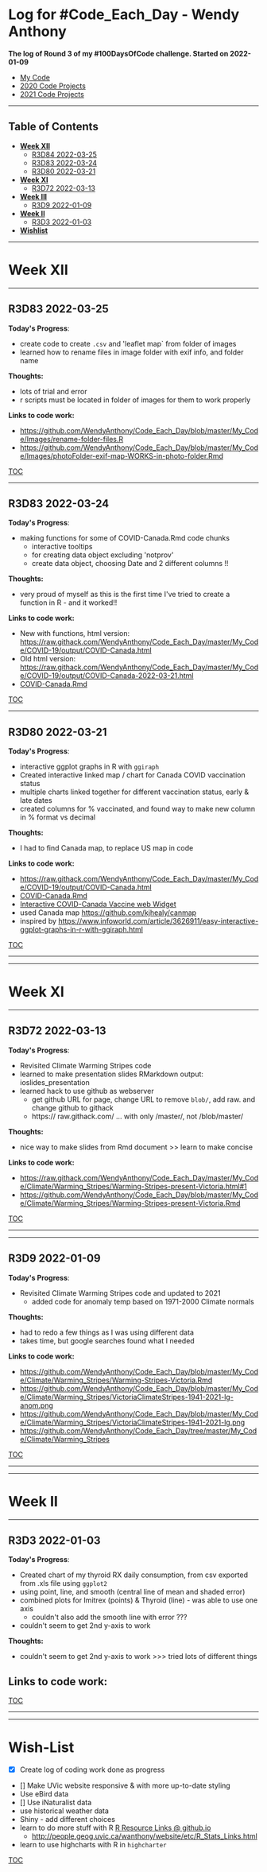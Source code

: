 # Log for #Code_Each_Day - Wendy Anthony

**The log of Round 3 of my #100DaysOfCode challenge. Started on 2022-01-09**  
- [My Code](https://github.com/WendyAnthony/Code_Each_Day/tree/master/My_Code)
- [2020 Code Projects](https://github.com/WendyAnthony/Code_Each_Day/blob/master/Code-Projects-2020.md)
- [2021 Code Projects](https://github.com/WendyAnthony/Code_Each_Day/blob/master/Code-Projects-2021.md)

***
## Table of Contents  <a name="TOC"/>
- **[Week XII](#weekXII)**    
  - [R3D84 2022-03-25](#R3D84)
  - [R3D83 2022-03-24](#R3D83)
  - [R3D80 2022-03-21](#R3D80) 
- **[Week XI](#weekXI)**    
  - [R3D72 2022-03-13](#R3D72)  
- **[Week III](#weekIII)**    
  - [R3D9 2022-01-09](#R3D9)
- **[Week II](#weekII)**    
  - [R3D3 2022-01-03](#R3D3)
- **[Wishlist](#wishlist)**  
  
***
# Week XII <a name="weekXII"/>
***
## R3D83 2022-03-25 <a name="R3D84"/>
**Today's Progress**: 
- create code to create `.csv` and 'leaflet map` from folder of images
- learned how to rename files in image folder with exif info, and folder name

**Thoughts:** 
- lots of trial and error
- r scripts must be located in folder of images for them to work properly

**Links to code work:** 
- https://github.com/WendyAnthony/Code_Each_Day/blob/master/My_Code/Images/rename-folder-files.R
- https://github.com/WendyAnthony/Code_Each_Day/blob/master/My_Code/Images/photoFolder-exif-map-WORKS-in-photo-folder.Rmd

[TOC](#TOC)
***
## R3D83 2022-03-24 <a name="R3D83"/>
**Today's Progress**: 
- making functions for some of COVID-Canada.Rmd code chunks
  - interactive tooltips
  - for creating data object excluding 'notprov'
  - create data object, choosing Date and 2 different columns !!

**Thoughts:** 
- very proud of myself as this is the first time I've tried to create a function in R - and it worked!!

**Links to code work:** 
- New with functions, html version: https://raw.githack.com/WendyAnthony/Code_Each_Day/master/My_Code/COVID-19/output/COVID-Canada.html
- Old html version: https://raw.githack.com/WendyAnthony/Code_Each_Day/master/My_Code/COVID-19/output/COVID-Canada-2022-03-21.html
- [COVID-Canada.Rmd](https://github.com/WendyAnthony/Code_Each_Day/blob/master/My_Code/COVID-19/COVID-Canada.Rmd)

[TOC](#TOC)
***
## R3D80 2022-03-21 <a name="R3D80"/>
**Today's Progress**: 
- interactive ggplot graphs in R with ```ggiraph```
- Created interactive linked map / chart for Canada COVID vaccination status
- multiple charts linked together for different vaccination status, early & late dates
- created columns for % vaccinated, and found way to make new column in % format vs decimal

**Thoughts:** 
- I had to find Canada map, to replace US map in code

**Links to code work:** 
- https://raw.githack.com/WendyAnthony/Code_Each_Day/master/My_Code/COVID-19/output/COVID-Canada.html
- [COVID-Canada.Rmd](https://github.com/WendyAnthony/Code_Each_Day/blob/master/My_Code/COVID-19/COVID-Canada.Rmd)
- [Interactive COVID-Canada Vaccine web Widget](https://raw.githack.com/WendyAnthony/Code_Each_Day/master/My_Code/COVID-19/output/my_widget_page-multi.html)
- used Canada map https://github.com/kjhealy/canmap  
- inspired by https://www.infoworld.com/article/3626911/easy-interactive-ggplot-graphs-in-r-with-ggiraph.html

[TOC](#TOC)

***
***
# Week XI <a name="weekXI"/>
***
## R3D72 2022-03-13 <a name="R3D72"/>
**Today's Progress**: 
- Revisited Climate Warming Stripes code
- learned to make presentation slides RMarkdown output: ioslides_presentation 
- learned hack to use github as webserver
  - get github URL for page, change URL to remove ```blob/```, add raw. and change github to githack
  - https:// raw.githack.com/ ... with only /master/, not /blob/master/

**Thoughts:** 
- nice way to make slides from Rmd document >> learn to make concise

**Links to code work:** 
- https://raw.githack.com/WendyAnthony/Code_Each_Day/master/My_Code/Climate/Warming_Stripes/Warming-Stripes-present-Victoria.html#1
- https://github.com/WendyAnthony/Code_Each_Day/blob/master/My_Code/Climate/Warming_Stripes/Warming-Stripes-present-Victoria.Rmd

[TOC](#TOC)

***
***
## R3D9 2022-01-09 <a name="R3D9"/>
**Today's Progress**: 
- Revisited Climate Warming Stripes code and updated to 2021
  - added code for anomaly temp based on 1971-2000 Climate normals

**Thoughts:** 
- had to redo a few things as I was using different data
- takes time, but google searches found what I needed

**Links to code work:** 
- https://github.com/WendyAnthony/Code_Each_Day/blob/master/My_Code/Climate/Warming_Stripes/Warming-Stripes-Victoria.Rmd
- https://github.com/WendyAnthony/Code_Each_Day/blob/master/My_Code/Climate/Warming_Stripes/VictoriaClimateStripes-1941-2021-lg-anom.png
- https://github.com/WendyAnthony/Code_Each_Day/blob/master/My_Code/Climate/Warming_Stripes/VictoriaClimateStripes-1941-2021-lg.png
- https://github.com/WendyAnthony/Code_Each_Day/tree/master/My_Code/Climate/Warming_Stripes

[TOC](#TOC)

***
***
# Week II <a name="weekII"/>
***
## R3D3 2022-01-03 <a name="R3D3"/>
**Today's Progress**: 
- Created chart of my thyroid RX daily consumption, from csv exported from .xls file using `ggplot2`
- using point, line, and smooth (central line of mean and shaded error)
- combined plots for Imitrex (points) &amp; Thyroid (line) - was able to use one axis
  - couldn't also add the smooth line with error ???
- couldn't seem to get 2nd y-axis to work

**Thoughts:** 
- couldn't seem to get 2nd y-axis to work >>> tried lots of different things

**Links to code work:** 
- 

[TOC](#TOC)

***  
***
# Wish-List <a name="wishlist"/>  
- [x] Create log of coding work done as progress
- [] Make UVic website responsive & with more up-to-date styling
- Use eBird data
- [] Use iNaturalist data
- use historical weather data
- Shiny - add different choices
- learn to do more stuff with R [R Resource Links @ github.io](https://wendyanthony.github.io/R_Stats_Links-io.html)  
  - http://people.geog.uvic.ca/wanthony/website/etc/R_Stats_Links.html
- learn to use highcharts with R in ```highcharter```

[TOC](#TOC)
